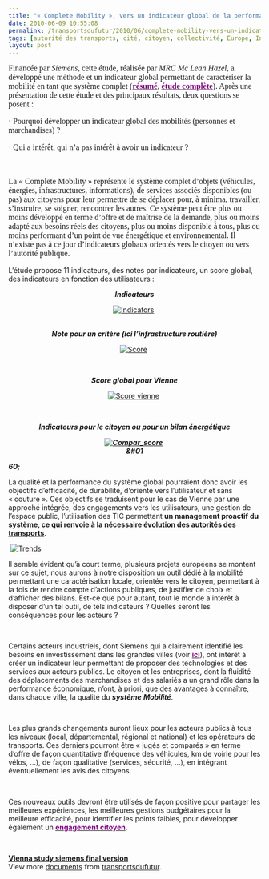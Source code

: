 ```yaml
---
title: "« Complete Mobility », vers un indicateur global de la performance"
date: 2010-06-09 10:55:08
permalink: /transportsdufutur/2010/06/complete-mobility-vers-un-indicateur-global-de-la-performance.html
tags: [autorité des transports, cité, citoyen, collectivité, Europe, Infrastructure]
layout: post
---
```


<font size="3"><font face="Times New Roman"> <p class="MsoNormal"><span>Financée par <em>Siemens</em>, cette étude, réalisée par <em>MRC Mc Lean Hazel</em>, a développé une méthode et un indicateur global permettant de caractériser la mobilité en tant que système complet (<strong><a href="http://www.siemens.com/press/en/materials/industry/imo/uitp_2009.php"><font color="#800080">résumé</font></a></strong>, <strong><a href="https://gabrielplassat.github.io/transportsdufutur/wp-content/uploads/sites/6/2010/06/wienstudie_en.pdf"><font color="#800080">étude complète</font></a></strong>). Après une présentation de cette étude et des principaux résultats, deux questions se posent :</span></p> <p class="MsoNormal"><span><span>·<span> </span></span></span><span dir="ltr"><span>Pourquoi développer un indicateur global des mobilités (personnes et marchandises) ?</span></span></p> <p class="MsoNormal"><span><span>·<span> </span></span></span><span dir="ltr"><span>Qui a intérêt, qui n’a pas intérêt à avoir un indicateur ?</span></span></p> <p class="MsoNormal"><span> </span></p> <p class="MsoNormal"><span>La « Complete Mobility » représente le système complet d’objets (véhicules, énergies, infrastructures, informations), de services associés disponibles (ou pas) aux citoyens pour leur permettre de se déplacer pour, à minima, travailler, s’instruire, se soigner, rencontrer les autres. Ce système peut être plus ou moins développé en terme d’offre et de maîtrise de la demande, plus ou moins adapté aux besoins réels des citoyens, plus ou moins disponible à tous, plus ou moins performant d’un point de vue énergétique et environnemental. Il n’existe pas à ce jour d’indicateurs globaux orientés vers le citoyen ou vers l’autorité publique.</span></p> <p class="MsoNormal"><span> </span></p></font></font>  <!--more-->  <p class="MsoNormal"><span>L’étude propose 11 indicateurs, des notes par indicateurs, un score global, des indicateurs en fonction des utilisateurs :</span></p> <p align="center" class="MsoNormal"><strong><em><span>Indicateurs</span></em></strong></p> <p align="center" class="MsoNormal"><span><a href="https://gabrielplassat.github.io/transportsdufutur/wp-content/uploads/sites/6/old/6a0120a66d2ad4970b0133f077b7eb970b-pi.jpg" rel="lightbox"><img alt="Indicators" border="0" class="asset asset-image at-xid-6a0120a66d2ad4970b0133f077b7eb970b " src="/wp-content/uploads/sites/6/old/6a0120a66d2ad4970b0133f077b7eb970b-500pi.jpg" title="Indicators" /></a> <br /></span><span> </span></p> <p align="center" class="MsoNormal"><strong><em><span>Note pour un critère (ici l’infrastructure routière)</span></em></strong></p> <p align="center" class="MsoNormal"><span><a href="https://gabrielplassat.github.io/transportsdufutur/wp-content/uploads/sites/6/old/6a0120a66d2ad4970b0133f077b915970b-pi.jpg" rel="lightbox"><img alt="Score" border="0" class="asset asset-image at-xid-6a0120a66d2ad4970b0133f077b915970b " src="/wp-content/uploads/sites/6/old/6a0120a66d2ad4970b0133f077b915970b-500pi.jpg" title="Score" /></a> </span></p> <p align="center" class="MsoNormal"><span> </span></p> <p align="center" class="MsoNormal"><strong><em><span>Score global pour Vienne</span></em></strong></p> <p align="center" class="MsoNormal"><span><a href="https://gabrielplassat.github.io/transportsdufutur/wp-content/uploads/sites/6/old/6a0120a66d2ad4970b013483a13267970c-pi.jpg" rel="lightbox"><img alt="Score vienne" border="0" class="asset asset-image at-xid-6a0120a66d2ad4970b013483a13267970c " src="/wp-content/uploads/sites/6/old/6a0120a66d2ad4970b013483a13267970c-500pi.jpg" title="Score vienne" /></a> </span></p> <p align="center" class="MsoNormal"><span> </span><span> </span></p> <p align="center" class="MsoNormal"><strong><em><span>Indicateurs pour le citoyen ou pour un bilan énergétique</span></em></strong></p> <p align="center" class="MsoNormal"><strong><em><span><a href="https://gabrielplassat.github.io/transportsdufutur/wp-content/uploads/sites/6/old/6a0120a66d2ad4970b0133f077ba9f970b-pi.jpg" rel="lightbox"><img alt="Compar_score" border="0" class="asset asset-image at-xid-6a0120a66d2ad4970b0133f077ba9f970b " src="/wp-content/uploads/sites/6/old/6a0120a66d2ad4970b0133f077ba9f970b-500pi.jpg" title="Compar_score" /></a> <br />&#01

60;</span></em></strong><span> </span></p> <p class="MsoNormal"><span>La qualité et la performance du système global pourraient donc avoir les objectifs d’efficacité, de durabilité, d’orienté vers l’utilisateur et sans « couture ». Ces objectifs se traduisent pour le cas de Vienne par une approché intégrée, des engagements vers les utilisateurs, une gestion de l’espace public, l’utilisation des TIC permettant <strong>un management proactif du système, ce qui renvoie à la nécessaire <a href="https://gabrielplassat.github.io/transportsdufutur/2010/03/metanote-tdf-2-le-marche-des-mobilites-20.html" target="_blank">évolution des autorités des transports</a></strong>.</span></p> <p class="MsoNormal"><span> <a href="https://gabrielplassat.github.io/transportsdufutur/wp-content/uploads/sites/6/old/6a0120a66d2ad4970b0133f077bece970b-pi.jpg" rel="lightbox"><img alt="Trends" border="0" class="asset asset-image at-xid-6a0120a66d2ad4970b0133f077bece970b " src="/wp-content/uploads/sites/6/old/6a0120a66d2ad4970b0133f077bece970b-500pi.jpg" title="Trends" /></a> </span></p> <p class="MsoNormal"><span>Il semble évident qu’à court terme, plusieurs projets européens se montent sur ce sujet, nous aurons à notre disposition un outil dédié à la mobilité permettant une caractérisation locale, orientée vers le citoyen, permettant à la fois de rendre compte d’actions publiques, de justifier de choix et d’afficher des bilans. Est-ce que pour autant, tout le monde a intérêt à disposer d’un tel outil, de tels indicateurs ? Quelles seront les conséquences pour les acteurs ?</span></p> <p class="MsoNormal"><span> </span></p> <p class="MsoNormal"><span>Certains acteurs industriels, dont Siemens qui a clairement identifié les besoins en investissement dans les grandes villes (voir <strong><a href="http://www.siemens.com/press/en/pressrelease/?press=/en/pressrelease/2009/corporate_communication/axx20091112.htm"><font color="#800080">ici</font></a></strong>), ont intérêt à créer un indicateur leur permettant de proposer des technologies et des services aux acteurs publics. Le citoyen et les entreprises, dont la fluidité des déplacements des marchandises et des salariés a un grand rôle dans la performance économique, n’ont, à priori, que des avantages à connaître, dans chaque ville, la qualité du <strong><em>système</em></strong> <strong><em>Mobilité</em></strong>.</span></p> <p class="MsoNormal"><span> </span></p> <p class="MsoNormal"><span>Les plus grands changements auront lieux pour les acteurs publics à tous les niveaux (local, départemental, régional et national) et les opérateurs de transports. Ces derniers pourront être « jugés et comparés » en terme d’offre de façon quantitative (fréquence des véhicules, km de voirie pour les vélos, …), de façon qualitative (services, sécurité, …), en intégrant éventuellement les avis des citoyens.</span></p> <p class="MsoNormal"><span> </span></p> <p class="MsoNormal"><span>Ces nouveaux outils devront être utilisés de façon positive pour partager les meilleures expériences, les meilleures gestions budgétaires pour la meilleure efficacité, pour identifier les points faibles, pour développer également un <strong><a href="http://www.airgouv.com/2010/05/comment-favoriser-lengagement-citoyen.html"><font color="#800080">engagement citoyen</font></a></strong>.</span></p> <p class="MsoNormal"> </p> <div id="__ss_4447980"><strong><a href="http://www.slideshare.net/transportsdufutur/vienna-study-siemens-final-version" title="Vienna study siemens final version">Vienna study siemens final version</a></strong>   <div>View more <a href="http://www.slideshare.net/">documents</a> from <a href="http://www.slideshare.net/transportsdufutur">transportsdufutur</a>.</div></div>
